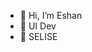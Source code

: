 - 👋 Hi, I’m Eshan 
- 👀 UI Dev
- 🌱 SELISE



<!---
EshanB101/EshanB101 is a ✨ special ✨ repository because its `README.md` (this file) appears on your GitHub profile.
You can click the Preview link to take a look at your changes.
--->
